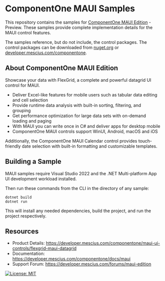 # ComponentOne MAUI Samples

This repository contains the samples for [ComponentOne MAUI Edition](https://developer.mescius.com/componentone/maui-ui-controls) - Preview. These samples provide complete implementation details for the MAUI control features. 

The samples reference, but do not include, the control packages. The control packages can be downloaded from [nuget.org](https://www.nuget.org/packages?q=C1.Maui) or [developer.mescius.com/componentone](https://developer.mescius.com/componentone/download).

## About ComponentOne MAUI Edition

Showcase your data with FlexGrid, a complete and powerful datagrid UI control for MAUI.

- Deliver Excel-like features for mobile users such as tabular data editing and cell selection
- Provide runtime data analysis with built-in sorting, filtering, and grouping
- Get performance optimization for large data sets with on-demand loading and paging
- With MAUI you can write once in C# and deliver apps for desktop mobile
- ComponentOne MAUI controls support WinUI, Android, macOS and iOS

Additionally, the ComponentOne MAUI Calendar control provides touch-friendly date selection with built-in formatting and customizable templates.

## Building a Sample 

MAUI samples require Visual Studio 2022 and the .NET Multi-platform App UI development workload installed. 

Then run these commands from the CLI in the directory of any sample: 

```
dotnet build 
dotnet run 
```

This will install any needed dependencies, build the project, and run the project respectively. 

## Resources

* Product Details: https://developer.mescius.com/componentone/maui-ui-controls/flexgrid-maui-datagrid
* Documentation: https://developer.mescius.com/componentone/docs/maui
* Support Forum: https://developer.mescius.com/forums/maui-edition

[![License: MIT](https://img.shields.io/badge/License-MIT-green.svg)](https://github.com/dotnet/winforms/blob/master/LICENSE.TXT) 
